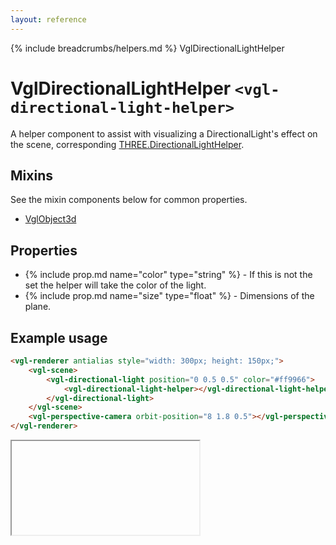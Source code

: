 ```yaml
---
layout: reference
---
```

{% include breadcrumbs/helpers.md %} VglDirectionalLightHelper
# VglDirectionalLightHelper `<vgl-directional-light-helper>`
A helper component to assist with visualizing a DirectionalLight's effect on the scene, corresponding [THREE.DirectionalLightHelper](https://threejs.org/docs/index.html#api/helpers/DirectionalLightHelper).
## Mixins
See the mixin components below for common properties.
* [VglObject3d](vgl-object3d)

## Properties
* {% include prop.md name="color" type="string" %} - If this is not the set the helper will take the color of the light.
* {% include prop.md name="size" type="float" %} - Dimensions of the plane.

## Example usage
```html
<vgl-renderer antialias style="width: 300px; height: 150px;">
    <vgl-scene>
        <vgl-directional-light position="0 0.5 0.5" color="#ff9966">
            <vgl-directional-light-helper></vgl-directional-light-helper>
        </vgl-directional-light>
    </vgl-scene>
    <vgl-perspective-camera orbit-position="8 1.8 0.5"></vgl-perspective-camera>
</vgl-renderer>
```
<div class="vgl-example"><iframe class="vgl-example__content" srcdoc="
    <style>
        body {
            margin: 0;
            overflow: hidden;
        }
        .vgl-canvas {
            height: 100vh;
        }
    </style>
    <vgl-renderer antialias class='vgl-canvas'>
        <vgl-scene>
            <vgl-directional-light position='0 0.5 0.5' color='#ff9966'>
                <vgl-directional-light-helper></vgl-directional-light-helper>
            </vgl-directional-light>
        </vgl-scene>
        <vgl-perspective-camera orbit-position='8 1.8 0.5'></vgl-perspective-camera>
    </vgl-renderer>
    <script src='https://unpkg.com/vue/dist/vue.min.js'></script>
    <script src='https://unpkg.com/three/build/three.min.js'></script>
    <script src='../js/vue-gl.js'></script>
    <script>
        Object.keys(VueGL).forEach(function(name) {
            Vue.component(name, VueGL[name]);
        });
        const vm = new Vue({
            el: '.vgl-canvas'
        });
    </script>
"></iframe></div>
<script src="https://unpkg.com/srcdoc-polyfill@1.0.0/srcdoc-polyfill.min.js"></script>
